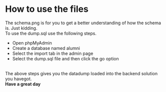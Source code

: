 # How to use the files
The schema.png is for you to get a better understanding of how the schema is. Just kidding.
<br>
To use the dump.sql use the following steps.
<br>
- Open phpMyAdmin
- Create a database named alumni
- Select the import tab in the admin page
- Select the dump.sql file and then click the go option
<br>
The above steps gives you the datadump loaded into the backend solution you havegot.
<br>
<b>Have a great day</b>
